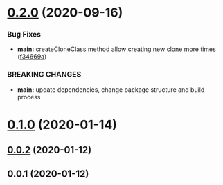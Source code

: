 # [0.2.0](https://github.com/mjancarik/create-clone-class/compare/0.1.0...0.2.0) (2020-09-16)


### Bug Fixes

* **main:** createCloneClass method allow creating new clone more times ([f34669a](https://github.com/mjancarik/create-clone-class/commit/f34669a7ec27c8b500ae1ea0770913bfd9c23440))


### BREAKING CHANGES

* **main:** update dependencies, change package structure and build process



<a name="0.1.0"></a>
# [0.1.0](https://github.com/mjancarik/create-clone-class/compare/0.0.2...0.1.0) (2020-01-14)



<a name="0.0.2"></a>
## [0.0.2](https://github.com/mjancarik/create-clone-class/compare/0.0.1...0.0.2) (2020-01-12)



<a name="0.0.1"></a>
## 0.0.1 (2020-01-12)



